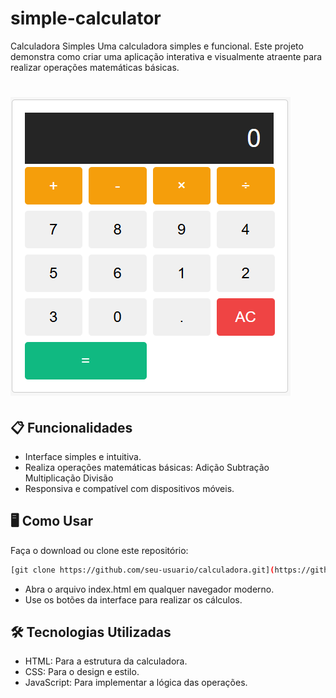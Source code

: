 # simple-calculator
Calculadora Simples
Uma calculadora simples e funcional. Este projeto demonstra como criar uma aplicação interativa e visualmente atraente para realizar operações matemáticas básicas.
# ![Calculadora Simples](./assets/calculadora.png)

## 📋 Funcionalidades
- Interface simples e intuitiva.
- Realiza operações matemáticas básicas:
Adição
Subtração
Multiplicação
Divisão
- Responsiva e compatível com dispositivos móveis.
## 🖥️ Como Usar
Faça o download ou clone este repositório:
```bash
[git clone https://github.com/seu-usuario/calculadora.git](https://github.com/hugolalmeida/simple-calculator.git)
```
- Abra o arquivo index.html em qualquer navegador moderno.
- Use os botões da interface para realizar os cálculos.
## 🛠️ Tecnologias Utilizadas
- HTML: Para a estrutura da calculadora.
- CSS: Para o design e estilo.
- JavaScript: Para implementar a lógica das operações.



